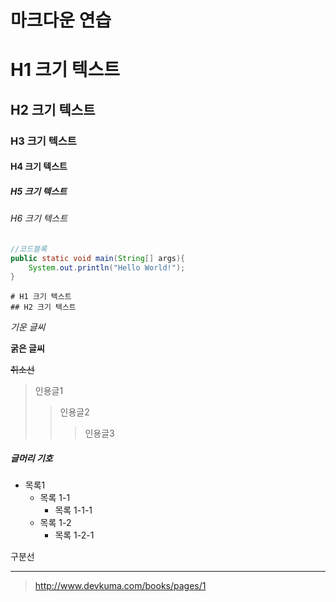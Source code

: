 마크다운 연습
==============

# H1 크기 텍스트
## H2 크기 텍스트
### H3 크기 텍스트
#### H4 크기 텍스트
##### H5 크기 텍스트
###### H6 크기 텍스트

``` JAVA
//코드블록
public static void main(String[] args){
    System.out.println("Hello World!");
}
```

```
# H1 크기 텍스트
## H2 크기 텍스트
```


*기운 글씨*

**굵은 글씨**

~~취소선~~

> 인용글1
> > 인용글2
> > > 인용글3

##### 글머리 기호
* 목록1
  * 목록 1-1
    * 목록 1-1-1
  * 목록 1-2
    * 목록 1-2-1 

구분선

***

>http://www.devkuma.com/books/pages/1

